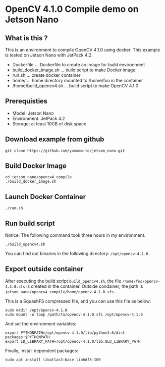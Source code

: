# OpenCV 4.1.0 Compile demo on Jetson Nano

## What is this ?

This is an environment to compile OpenCV 4.1.0 using docker.
This example is tested on Jetson Nano with JetPack 4.2.

- Dockerfile              ... Dockerfile to create an image for build environment
- build_docker_image.sh   ... build script to make Docker image
- run.sh                  ... create docker container
- home/                   ... home directory mounted to /home/foo in the container
- /home/build_opencv4.sh  ... build script to make OpenCV 4.1.0

## Prerequisties

- Model: Jetson Nano
- Environment: JetPack 4.2
- Storage: at least 10GB of disk space

## Download example from github

```bash:terminal
git clone https://github.com/yamamo-to/jetson_nano.git
```

## Build Docker Image

```bash:terminal
cd jetson_nano/opencv4_compile
./build_docker_image.sh
```

## Launch Docker Container

```bash:terminal
./run.sh
```

## Run build script

Notice: The following command took three hours in my environment.

```bash:container
./build_opencv4.sh
```

You can find out binaries in the following directory:
`/opt/opencv-4.1.0`.

## Export outside container

After executing the build script `build_opencv4.sh`, the file `/home/foo/opencv-4.1.0.sfs`
is created in the container. Outside condainer, the path is
`jetson_nano/opencv4_compile/home/opencv-4.1.0.sfs`.

This is a SquashFS compressed file, and you can use this file as below:

```bash:container
sudo mkdir /opt/opencv-4.1.0
sudo mount -o loop /path/to/opencv-4.1.0.sfs /opt/opencv-4.1.0
```

And set the environment variables:

```bash:container
export PYTHONPATH=/opt/opencv-4.1.0/lib/python3.6/dist-packages:$PYTHONPATH
export LD_LIBRARY_PATH=/opt/opencv-4.1.0/lib:$LD_LIBRARY_PATH
```

Finally, install dependent packages:

```bash:container
sudo apt install libatlas3-base libhdf5-100
```
